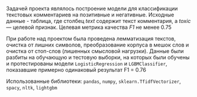 Задачей проекта являлось построение модели для классификации текстовых комментариев на позитивные и негативные. Исходные данные - таблица, где столбец *text* содержит текст комментария, а *toxic* — целевой признак. Целевая метрика качества *F1* не менее 0.75

При работе над проектом была проведена лемматизация текстов, очистка от лишних символов, преобразование корпуса в мешок слов и очистка от стоп-слов (лишенных смысловой нагрузки). Данные были разбиты на обучающую и тестовую выборки, на которых были обучены и протестированы модели `LogisticRegression` и `LGBMClassifier`, показавшие примерно одинаковый результат F1 = 0.76

Использованные библиотеки: `pandas`, `numpy`, `sklearn.TfidfVectorizer`, `spacy`, `nltk`, `lightgbm`
